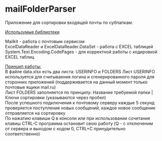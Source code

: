 # mailFolderParser
Приложение для сортировки входящей почты по субпапкам.

<u>Использумые библиотеки</u> </br>

Mailkit - работа с почтовым сервисом </br>
ExcelDataReader и ExcelDataReader.DataSet - работа с EXCEL таблицей </br>
System.Text.Encoding.CodePages - для корректной работы с кодировкой EXCEL таблиц </br>
 
<u>Принцип работы: </u> </br>
В файле data.xlsx есть два листа: USERINFO и FOLDERS
Лист USERINFO используется для считываения логина и сгенерированного пароля для сторонних приложений (поддерживается на данный момент только почтовые ящики mail.ru) </br>
Лист FOLDERS заполняется по принципу: Название требуемой папки | Ключи сортировки (указываются через пробел) </br>
После успешного подключения к почтовому серверу каждые 5 секунд проверяется поступление новых сообщений, каждое новое сообщение отправляется на сортировку</br>
По нажатию клавиши Q в консоли или при использовании сочетания клавиш CTRL-C программа остановит свою работу (Q - с отключеним от сервера и выходом с кодом 0, CTRL+C принудительно соответственно)

